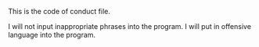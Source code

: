 This is the code of conduct file.

I will not input inappropriate phrases into the program.
I will put in offensive language into the program.
